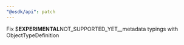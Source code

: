 ```yaml
---
"@osdk/api": patch
---
```


Fix $**EXPERIMENTAL**NOT_SUPPORTED_YET\_\_metadata typings with ObjectTypeDefinition
